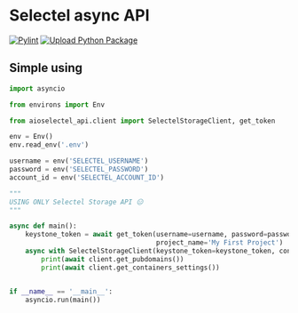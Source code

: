 # Selectel async API

[![Pylint](https://github.com/azamtoiri/aioselectel_api/actions/workflows/pylint.yml/badge.svg)](https://github.com/azamtoiri/aioselectel_api/actions/workflows/pylint.yml) [![Upload Python Package](https://github.com/azamtoiri/aioselectel_api/actions/workflows/python-publish-with-pip.yml/badge.svg)](https://github.com/azamtoiri/aioselectel_api/actions/workflows/python-publish-with-pip.yml)

## Simple using

```python
import asyncio

from environs import Env

from aioselectel_api.client import SelectelStorageClient, get_token

env = Env()
env.read_env('.env')

username = env('SELECTEL_USERNAME')
password = env('SELECTEL_PASSWORD')
account_id = env('SELECTEL_ACCOUNT_ID')

"""
USING ONLY Selectel Storage API 😑
"""

async def main():
    keystone_token = await get_token(username=username, password=password, account_id=account_id,
                                     project_name='My First Project')
    async with SelectelStorageClient(keystone_token=keystone_token, container_name='links') as client:
        print(await client.get_pubdomains())
        print(await client.get_containers_settings())


if __name__ == '__main__':
    asyncio.run(main())

```
